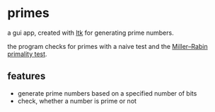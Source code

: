 # primes

a gui app, created with [ltk](http://www.peter-herth.de/ltk/) for generating
prime numbers.

the program checks for primes with a naive test and the [Miller–Rabin primality test](https://en.wikipedia.org/wiki/Miller%E2%80%93Rabin_primality_test).

## features

* generate prime numbers based on a specified number of bits
* check, whether a number is prime or not
